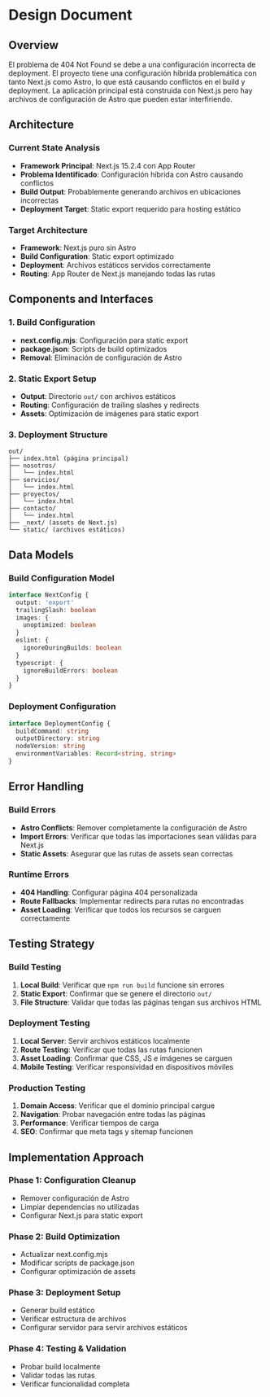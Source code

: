 # Design Document

## Overview

El problema de 404 Not Found se debe a una configuración incorrecta de deployment. El proyecto tiene una configuración híbrida problemática con tanto Next.js como Astro, lo que está causando conflictos en el build y deployment. La aplicación principal está construida con Next.js pero hay archivos de configuración de Astro que pueden estar interfiriendo.

## Architecture

### Current State Analysis
- **Framework Principal**: Next.js 15.2.4 con App Router
- **Problema Identificado**: Configuración híbrida con Astro causando conflictos
- **Build Output**: Probablemente generando archivos en ubicaciones incorrectas
- **Deployment Target**: Static export requerido para hosting estático

### Target Architecture
- **Framework**: Next.js puro sin Astro
- **Build Configuration**: Static export optimizado
- **Deployment**: Archivos estáticos servidos correctamente
- **Routing**: App Router de Next.js manejando todas las rutas

## Components and Interfaces

### 1. Build Configuration
- **next.config.mjs**: Configuración para static export
- **package.json**: Scripts de build optimizados
- **Removal**: Eliminación de configuración de Astro

### 2. Static Export Setup
- **Output**: Directorio `out/` con archivos estáticos
- **Routing**: Configuración de trailing slashes y redirects
- **Assets**: Optimización de imágenes para static export

### 3. Deployment Structure
```
out/
├── index.html (página principal)
├── nosotros/
│   └── index.html
├── servicios/
│   └── index.html
├── proyectos/
│   └── index.html
├── contacto/
│   └── index.html
├── _next/ (assets de Next.js)
└── static/ (archivos estáticos)
```

## Data Models

### Build Configuration Model
```typescript
interface NextConfig {
  output: 'export'
  trailingSlash: boolean
  images: {
    unoptimized: boolean
  }
  eslint: {
    ignoreDuringBuilds: boolean
  }
  typescript: {
    ignoreBuildErrors: boolean
  }
}
```

### Deployment Configuration
```typescript
interface DeploymentConfig {
  buildCommand: string
  outputDirectory: string
  nodeVersion: string
  environmentVariables: Record<string, string>
}
```

## Error Handling

### Build Errors
- **Astro Conflicts**: Remover completamente la configuración de Astro
- **Import Errors**: Verificar que todas las importaciones sean válidas para Next.js
- **Static Assets**: Asegurar que las rutas de assets sean correctas

### Runtime Errors
- **404 Handling**: Configurar página 404 personalizada
- **Route Fallbacks**: Implementar redirects para rutas no encontradas
- **Asset Loading**: Verificar que todos los recursos se carguen correctamente

## Testing Strategy

### Build Testing
1. **Local Build**: Verificar que `npm run build` funcione sin errores
2. **Static Export**: Confirmar que se genere el directorio `out/`
3. **File Structure**: Validar que todas las páginas tengan sus archivos HTML

### Deployment Testing
1. **Local Server**: Servir archivos estáticos localmente
2. **Route Testing**: Verificar que todas las rutas funcionen
3. **Asset Loading**: Confirmar que CSS, JS e imágenes se carguen
4. **Mobile Testing**: Verificar responsividad en dispositivos móviles

### Production Testing
1. **Domain Access**: Verificar que el dominio principal cargue
2. **Navigation**: Probar navegación entre todas las páginas
3. **Performance**: Verificar tiempos de carga
4. **SEO**: Confirmar que meta tags y sitemap funcionen

## Implementation Approach

### Phase 1: Configuration Cleanup
- Remover configuración de Astro
- Limpiar dependencias no utilizadas
- Configurar Next.js para static export

### Phase 2: Build Optimization
- Actualizar next.config.mjs
- Modificar scripts de package.json
- Configurar optimización de assets

### Phase 3: Deployment Setup
- Generar build estático
- Verificar estructura de archivos
- Configurar servidor para servir archivos estáticos

### Phase 4: Testing & Validation
- Probar build localmente
- Validar todas las rutas
- Verificar funcionalidad completa